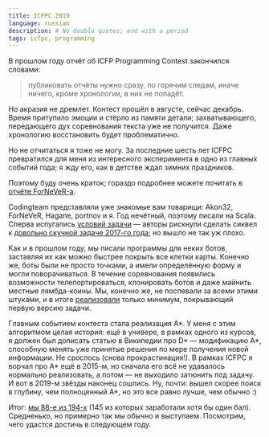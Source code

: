 ```yaml
---
title: ICFPC 2019
language: russian
description: # No double quotes; end with a period
tags: icfpc, programming
---
```


В прошлом году отчёт об ICFP Programming Contest закончился словами:

> публиковать отчёты нужно сразу, по горячим следам, иначе ничего, кроме
> хронологии, в них не попадёт.

Но акразия не дремлет. Контест прошёл в августе, сейчас декабрь. Время притупило
эмоции и стёрло из памяти детали; захватывающего, передающего дух соревнования
текста уже не получится. Даже хронологию восстановить будет проблематично.

Но не отчитаться я тоже не могу. За последние шесть лет ICFPC превратился для
меня из интересного эксперимента в одно из главных событий года; я жду его, как
в детстве ждал зимних праздников.

Поэтому буду очень краток; гораздо подробнее можете почитать в [отчёте
ForNeVeR-а][fvnever-report].

Codingteam представляли уже знакомые вам товарищи: Akon32, ForNeVeR, Hagane,
portnov и я. Год нечётный, поэтому писали на Scala. Сперва испугались [условий
задачи][specification] — авторы рискнули сделать сиквел к [довольно скучной
задаче 2017-го года][report-2017]; но вышло не так уж плохо.

Как и в прошлом году, мы писали программы для неких ботов, заставляя их как
можно быстрее покрыть все клетки карты. Конечно же, боты были не просто точками,
а имели определённую форму и могли поворачиваться. В течение соревнования
появились возможности телепортироваться, клонировать ботов и даже майнить
местные лямбда-коины. Мы, конечно же, не поспевали за всеми этими штуками,
и в итоге [реализовали][code] только минимум, покрывающий первую версию задачи.

Главным событием контеста стала реализация A\*. У меня с этим алгоритмом целая
история: ещё в универе, в рамках одного из курсов, я должен был дописать статью
в Википедии про D\* — модификацию A\*, способную менять уже принятые решения по
мере получения новой информации. Не срослось (снова прокрастинация!). В рамках
ICFPC я ворчал про A\* ещё в 2015-м, но сначала его всё не удавалось нормально
реализовать, а потом — не выходило затюнить под задачу. И вот в 2019-м звёзды
наконец сошлись. Ну, почти: вышел скорее поиск в глубину, чем полноценный A\*,
но это все равно лучше, чем обычно :)

Итог: [мы 88-е из 194-х][results] (145 из которых заработали хотя бы один бал).
Средненько, но примерно так мы обычно и выступаем. Посмотрим, чего удастся
достичь в следующем году.

[fvnever-report]:
    https://fornever.me/ru/posts/2019-07-05-icfpc-2019.html
    "Отчёт от ICFP Contest 2019 — F. von Never"

[specification]:
    https://icfpcontest2019.github.io/specification/
    "Specification | ICFP Programming Contest 2019"

[report-2017]:
    /posts/2017-09-03-icfpc-2017.html
    "ICFPC 2017 — Debiania"

[code]:
    https://github.com/codingteam/icfpc-2019
    "codingteam/icfpc-2019 — GitHub"

[results]:
    https://icfpcontest2019.github.io/post/results-announced/
    "Final Results | ICFP Programming Contest 2019"
